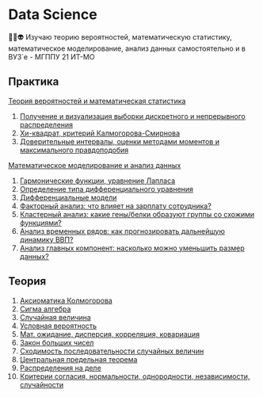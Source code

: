 # Data Science
🧠🤖👽 Изучаю теорию вероятностей, математическую статистику, математическое моделирование, анализ данных самостоятельно и в ВУЗ`е - МГППУ 21 ИТ-МО

## Практика
<a href="./theory-of-probability-and-mathematical-statistics">Теория вероятностей и математическая статистика</a>
1. <a href="./theory-of-probability-and-mathematical-statistics/Математическая статистика Практика 1.ipynb">Получение и визуализация выборки дискретного и непрерывного распределения</a>
2. <a href="./theory-of-probability-and-mathematical-statistics/Математическая статистика Практика 2.ipynb">Хи-квадрат, критерий Калмогорова-Смирнова</a>
3. <a href="./theory-of-probability-and-mathematical-statistics/Математическая статистика Практика 3.ipynb">Доверительные интервалы, оценки методами моментов и максимального правдоподобия</a>

<a href="./mathematical-modeling-and-data-analysis">Математическое моделирование и анализ данных</a>
1. <a href="./mathematical-modeling-and-data-analysis/Гармонические функции.ipynb">Гармонические функции, уравнение Лапласа</a>
2. <a href="./mathematical-modeling-and-data-analysis/Определение типа уравнения.ipynb">Определение типа дифференциального уравнения</a>
3. <a href="./mathematical-modeling-and-data-analysis/Блоки 6-7 - Дифференциальные модели">Дифференциальные модели</a>
4. <a href="./mathematical-modeling-and-data-analysis/Факторный анализ.ipynb">Факторный анализ: что влияет на зарплату сотрудника?</a>
5. <a href="./mathematical-modeling-and-data-analysis/Кластерный анализ.ipynb">Кластерный анализ: какие гены/белки образуют группы со схожими функциями?</a>
6. <a href="./mathematical-modeling-and-data-analysis/Анализ временных рядов.ipynb">Анализ временных рядов: как прогнозировать дальнейшую динамику ВВП?</a>
7. <a href="./mathematical-modeling-and-data-analysis/Анализ главных компонент.ipynb">Анализ главных компонент: насколько можно уменьшить размер данных?</a>

## Теория
1. <a href="./theory-of-probability-and-mathematical-statistics/01. Аксиоматика Колмогорова.ipynb">Аксиоматика Колмогорова</a>
2. <a href="./theory-of-probability-and-mathematical-statistics/02. Сигма алгебра.ipynb">Сигма алгебра</a>
3. <a href="./theory-of-probability-and-mathematical-statistics/03. Случайная величина.ipynb">Случайная величина</a>
4. <a href="./theory-of-probability-and-mathematical-statistics/04. Условная вероятность.ipynb">Условная вероятность</a>
5. <a href="./theory-of-probability-and-mathematical-statistics/05. Мат. ожидание, дисперсия, корреляция, ковариация.ipynb">Мат. ожидание, дисперсия, корреляция, ковариация</a>
6. <a href="./theory-of-probability-and-mathematical-statistics/06. Закон больших чисел.ipynb">Закон больших чисел</a>
7. <a href="./theory-of-probability-and-mathematical-statistics/07. Сходимость последовательности случайных величин.ipynb">Сходимость последовательности случайных величин</a>
8. <a href="./theory-of-probability-and-mathematical-statistics/08. Центральная предельная теорема.ipynb">Центральная предельная теорема</a>
9. <a href="./theory-of-probability-and-mathematical-statistics/09. Распределения на деле.ipynb">Распределения на деле</a>
10. <a href="./theory-of-probability-and-mathematical-statistics/10. Критерии согласия, нормальности, однородности, независимости, случайности.ipynb">Критерии согласия, нормальности, однородности, независимости, случайности</a>

